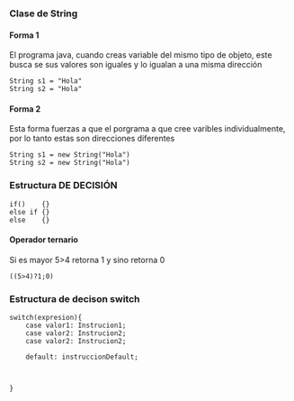 ### Clase de String
#### Forma 1
El programa java, cuando creas variable del mismo tipo de objeto, este busca se sus valores son iguales y lo igualan a una misma dirección
```
String s1 = "Hola"
String s2 = "Hola"
```

#### Forma 2
Esta forma fuerzas a que el porgrama a que cree varibles individualmente, por lo tanto estas son direcciones diferentes
```
String s1 = new String("Hola")
String s2 = new String("Hola")
```

### Estructura DE DECISIÓN
```
if()    {}
else if {}
else    {}
```
#### Operador ternario 
Si es mayor 5>4 retorna 1 y sino retorna 0
```
((5>4)?1;0)
```
### Estructura de decison switch
```
switch(expresion){
    case valor1: Instrucion1;
    case valor2: Instrucion2;
    case valor2: Instrucion2;
    
    default: instruccionDefault;



}
```